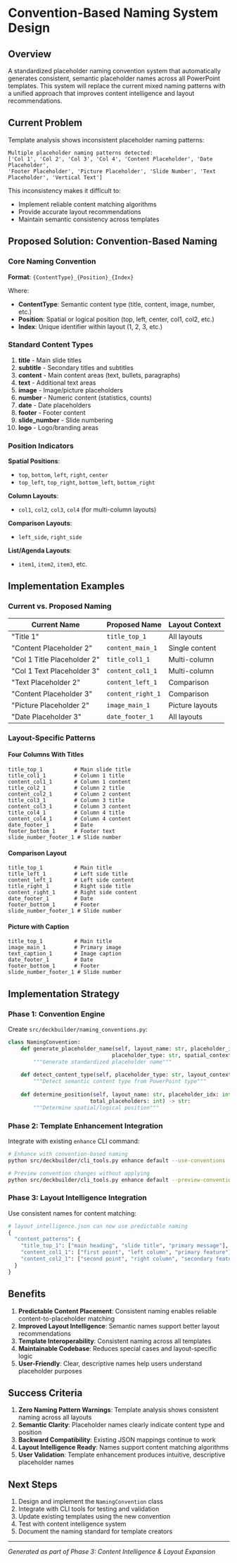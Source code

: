 # Convention-Based Naming System Design

## Overview

A standardized placeholder naming convention system that automatically generates consistent, semantic placeholder names across all PowerPoint templates. This system will replace the current mixed naming patterns with a unified approach that improves content intelligence and layout recommendations.

## Current Problem

Template analysis shows inconsistent placeholder naming patterns:
```
Multiple placeholder naming patterns detected: 
['Col 1', 'Col 2', 'Col 3', 'Col 4', 'Content Placeholder', 'Date Placeholder', 
'Footer Placeholder', 'Picture Placeholder', 'Slide Number', 'Text Placeholder', 'Vertical Text']
```

This inconsistency makes it difficult to:
- Implement reliable content matching algorithms
- Provide accurate layout recommendations
- Maintain semantic consistency across templates

## Proposed Solution: Convention-Based Naming

### Core Naming Convention

**Format**: `{ContentType}_{Position}_{Index}`

Where:
- **ContentType**: Semantic content type (title, content, image, number, etc.)
- **Position**: Spatial or logical position (top, left, center, col1, col2, etc.)  
- **Index**: Unique identifier within layout (1, 2, 3, etc.)

### Standard Content Types

1. **title** - Main slide titles
2. **subtitle** - Secondary titles and subtitles
3. **content** - Main content areas (text, bullets, paragraphs)
4. **text** - Additional text areas
5. **image** - Image/picture placeholders
6. **number** - Numeric content (statistics, counts)
7. **date** - Date placeholders
8. **footer** - Footer content
9. **slide_number** - Slide numbering
10. **logo** - Logo/branding areas

### Position Indicators

**Spatial Positions**:
- `top`, `bottom`, `left`, `right`, `center`
- `top_left`, `top_right`, `bottom_left`, `bottom_right`

**Column Layouts**:
- `col1`, `col2`, `col3`, `col4` (for multi-column layouts)

**Comparison Layouts**:
- `left_side`, `right_side`

**List/Agenda Layouts**:
- `item1`, `item2`, `item3`, etc.

## Implementation Examples

### Current vs. Proposed Naming

| Current Name | Proposed Name | Layout Context |
|--------------|---------------|----------------|
| "Title 1" | `title_top_1` | All layouts |
| "Content Placeholder 2" | `content_main_1` | Single content |
| "Col 1 Title Placeholder 2" | `title_col1_1` | Multi-column |
| "Col 1 Text Placeholder 3" | `content_col1_1` | Multi-column |
| "Text Placeholder 2" | `content_left_1` | Comparison |
| "Content Placeholder 3" | `content_right_1` | Comparison |
| "Picture Placeholder 2" | `image_main_1` | Picture layouts |
| "Date Placeholder 3" | `date_footer_1` | All layouts |

### Layout-Specific Patterns

#### Four Columns With Titles
```
title_top_1          # Main slide title
title_col1_1         # Column 1 title
content_col1_1       # Column 1 content  
title_col2_1         # Column 2 title
content_col2_1       # Column 2 content
title_col3_1         # Column 3 title
content_col3_1       # Column 3 content
title_col4_1         # Column 4 title
content_col4_1       # Column 4 content
date_footer_1        # Date
footer_bottom_1      # Footer text
slide_number_footer_1 # Slide number
```

#### Comparison Layout
```
title_top_1          # Main title
title_left_1         # Left side title
content_left_1       # Left side content
title_right_1        # Right side title  
content_right_1      # Right side content
date_footer_1        # Date
footer_bottom_1      # Footer
slide_number_footer_1 # Slide number
```

#### Picture with Caption
```
title_top_1          # Main title
image_main_1         # Primary image
text_caption_1       # Image caption
date_footer_1        # Date
footer_bottom_1      # Footer
slide_number_footer_1 # Slide number
```

## Implementation Strategy

### Phase 1: Convention Engine
Create `src/deckbuilder/naming_conventions.py`:

```python
class NamingConvention:
    def generate_placeholder_name(self, layout_name: str, placeholder_idx: int, 
                                 placeholder_type: str, spatial_context: dict) -> str:
        """Generate standardized placeholder name"""
        
    def detect_content_type(self, placeholder_type: str, layout_context: str) -> str:
        """Detect semantic content type from PowerPoint type"""
        
    def determine_position(self, layout_name: str, placeholder_idx: int, 
                          total_placeholders: int) -> str:
        """Determine spatial/logical position"""
```

### Phase 2: Template Enhancement Integration
Integrate with existing `enhance` CLI command:

```bash
# Enhance with convention-based naming
python src/deckbuilder/cli_tools.py enhance default --use-conventions

# Preview convention changes without applying
python src/deckbuilder/cli_tools.py enhance default --preview-conventions
```

### Phase 3: Layout Intelligence Integration
Use consistent names for content matching:

```python
# layout_intelligence.json can now use predictable naming
{
  "content_patterns": {
    "title_top_1": ["main heading", "slide title", "primary message"],
    "content_col1_1": ["first point", "left column", "primary feature"],
    "content_col2_1": ["second point", "right column", "secondary feature"]
  }
}
```

## Benefits

1. **Predictable Content Placement**: Consistent naming enables reliable content-to-placeholder matching
2. **Improved Layout Intelligence**: Semantic names support better layout recommendations
3. **Template Interoperability**: Consistent naming across all templates
4. **Maintainable Codebase**: Reduces special cases and layout-specific logic
5. **User-Friendly**: Clear, descriptive names help users understand placeholder purposes

## Success Criteria

1. **Zero Naming Pattern Warnings**: Template analysis shows consistent naming across all layouts
2. **Semantic Clarity**: Placeholder names clearly indicate content type and position
3. **Backward Compatibility**: Existing JSON mappings continue to work
4. **Layout Intelligence Ready**: Names support content matching algorithms
5. **User Validation**: Template enhancement produces intuitive, descriptive placeholder names

## Next Steps

1. Design and implement the `NamingConvention` class
2. Integrate with CLI tools for testing and validation
3. Update existing templates using the new convention
4. Test with content intelligence system
5. Document the naming standard for template creators

---
*Generated as part of Phase 3: Content Intelligence & Layout Expansion*